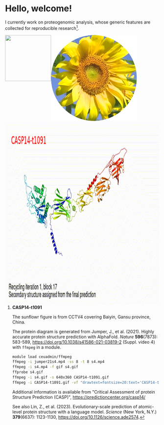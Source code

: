 # Hello, welcome!

I currently work on proteogenomic analysis, whose generic features are collected for reproducible research[^t1091].

<img src="https://jinghuazhao.github.io/assets/images/qr-logo.svg" align="left" width=150 height=150>

<img src="https://github.com/jinghuazhao/jinghuazhao/blob/master/gansubaiyin-circle.png" align="center" height=280 width=280>

<img src="https://github.com/jinghuazhao/jinghuazhao/blob/master/CASP14-t1091-text.gif" align="right" height=600 width=1000>

[^t1091]: **CASP14-t1091**

    The sunflowr figure is from CCTV4 covering Baiyin, Gansu province, China.

    The protein diagram is generated from Jumper, J., et al. (2021). Highly accurate protein structure prediction with AlphaFold. *Nature* **596**(7873): 583-589,
    <https://doi.org/10.1038/s41586-021-03819-2> (Suppl. video 4) with `ffmpeg` in a module.

    ```bash
    module load ceuadmin/ffmpeg
    ffmpeg -i jumper21s4.mp4 -ss 8 -t 8 s4.mp4
    ffmpeg -i s4.mp4 -f gif s4.gif
    ffprobe s4.gif
    ffmpeg -i s4.gif -s 640x360 CASP14-t1091.gif
    ffmpeg -i CASP14-t1091.gif -vf "drawtext=fontsize=20:text='CASP14-t1091':fontcolor=red:x=25:y=30" CASP14-t1091-text.gif
    ```

    Additional information is available from "Critical Assessment of protein Structure Prediction (CASP)", <https://predictioncenter.org/casp14/>

    See also Lin, Z., et al. (2023). Evolutionary-scale prediction of atomic-level protein structure with a language model. *Science* (New York, N.Y.) **379**(6637): 1123-1130, <https://doi.org/10.1126/science.ade2574>.
